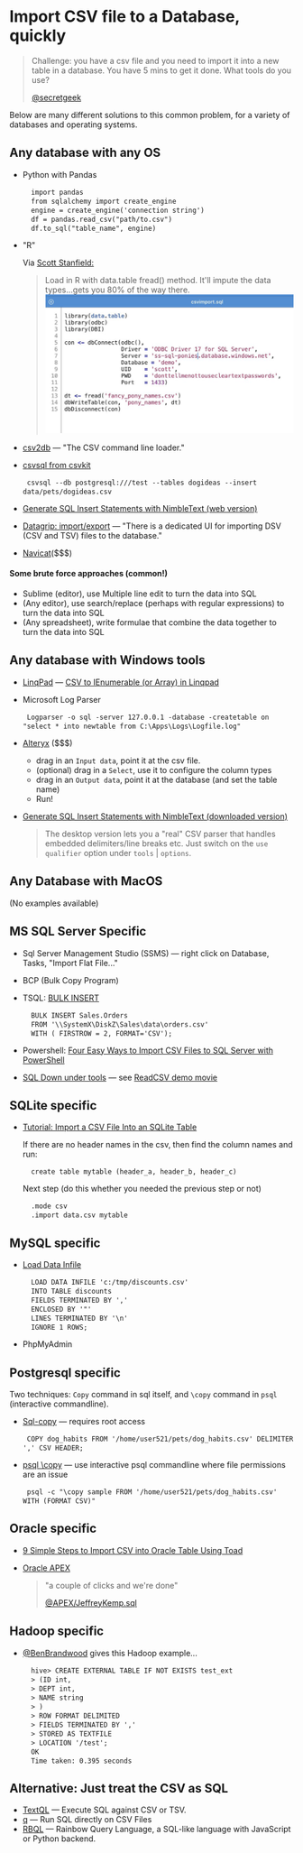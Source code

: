 # Import CSV file to a Database, quickly


> Challenge: you have a csv file and you need to import it into a new table in a database. You have 5 mins to get it done. What tools do you use?
>
> [@secretgeek](https://twitter.com/secretGeek/status/1179515031190306817)


Below are many different solutions to this common problem, for a variety of databases and operating systems.

## Any database with any OS

- Python with Pandas

		import pandas
		from sqlalchemy import create_engine
		engine = create_engine('connection string')
		df = pandas.read_csv("path/to.csv")
		df.to_sql("table_name", engine)
- "R"

	Via [Scott Stanfield:](https://twitter.com/seesharp/status/1179569651119874048?s=20)

	> Load in R with data.table fread() method. It'll impute the data types...gets you 80% of the way there. 
	![R data.table fread()](R_datatable_fread.jpg)
- [csv2db](https://github.com/csv2db/csv2db) &mdash; "The CSV command line loader."
- [csvsql from csvkit](https://csvkit.readthedocs.io/en/1.0.2/scripts/csvsql.html)	

       csvsql --db postgresql:///test --tables dogideas --insert data/pets/dogideas.csv
- [Generate SQL Insert Statements with NimbleText (web version)](https://nimbletext.com/HowTo/GenerateInsert)

- [Datagrip: import/export](https://www.jetbrains.com/datagrip/features/importexport.html) &mdash; "There is a dedicated UI for importing DSV (CSV and TSV) files to the database."
- [Navicat](https://www.navicat.com/en/)($$$)

#### Some brute force approaches (common!)
- Sublime (editor), use Multiple line edit to turn the data into SQL
- (Any editor), use search/replace (perhaps with regular expressions) to turn the data into SQL
- (Any spreadsheet), write formulae that combine the data together to turn the data into SQL

## Any database with Windows tools

 - [LinqPad](https://www.linqpad.net/) &mdash; [CSV to IEnumerable (or Array) in Linqpad](/linqpad/csv_to_array.md)
 - Microsoft Log Parser

        Logparser -o sql -server 127.0.0.1 -database -createtable on "select * into newtable from C:\Apps\Logs\Logfile.log" 

 - [Alteryx](https://www.alteryx.com) ($$$)
    - drag in an `Input data`, point it at the csv file.
    - (optional) drag in a `Select`, use it to configure the column types
    - drag in an `Output data`, point it at the database (and set the table name)
    - Run!
- [Generate SQL Insert Statements with NimbleText (downloaded version)](https://nimbletext.com/HowTo/GenerateInsert)
   
	> The desktop version lets you a "real" CSV parser that handles embedded delimiters/line breaks etc. Just switch on the `use qualifier` option under `tools` | `options`.


## Any Database with MacOS

(No examples available)


## MS SQL Server Specific

- Sql Server Management Studio (SSMS) &mdash; right click on Database, Tasks, "Import Flat File..."
- BCP (Bulk Copy Program)
- TSQL: [BULK INSERT](https://docs.microsoft.com/en-us/sql/relational-databases/import-export/import-bulk-data-by-using-bulk-insert-or-openrowset-bulk-sql-server?view=sql-server-2017)

		BULK INSERT Sales.Orders
		FROM '\\SystemX\DiskZ\Sales\data\orders.csv'
		WITH ( FIRSTROW = 2, FORMAT='CSV');

- Powershell: [Four Easy Ways to Import CSV Files to SQL Server with PowerShell](https://devblogs.microsoft.com/scripting/four-easy-ways-to-import-csv-files-to-sql-server-with-powershell/)

- [SQL Down under tools](https://sqldownunder.com/pages/sdu-tools) &mdash; see [ReadCSV demo movie](https://www.youtube.com/watch?v=ypuHanV2c6E&feature=youtu.be)

## SQLite specific

- [Tutorial: Import a CSV File Into an SQLite Table](https://www.sqlitetutorial.net/sqlite-import-csv/)

	If there are no header names in the csv, then find the column names and run:

		create table mytable (header_a, header_b, header_c) 

	Next step (do this whether you needed the previous step or not)

		.mode csv
		.import data.csv mytable

## MySQL specific

- [Load Data Infile](http://www.mysqltutorial.org/import-csv-file-mysql-table/)

		LOAD DATA INFILE 'c:/tmp/discounts.csv' 
		INTO TABLE discounts 
		FIELDS TERMINATED BY ',' 
		ENCLOSED BY '"'
		LINES TERMINATED BY '\n'
		IGNORE 1 ROWS;

- PhpMyAdmin

## Postgresql specific

Two techniques: `Copy` command in sql itself, and `\copy` command in `psql` (interactive commandline).


 - [Sql-copy](https://www.postgresql.org/docs/current/sql-copy.html) &mdash; requires root access

		COPY dog_habits FROM '/home/user521/pets/dog_habits.csv' DELIMITER ',' CSV HEADER;

 - [psql \copy](https://www.postgresql.org/docs/current/app-psql.html) &mdash; use interactive psql commandline where file permissions are an issue 

        psql -c "\copy sample FROM '/home/user521/pets/dog_habits.csv' WITH (FORMAT CSV)"


## Oracle specific

- [9 Simple Steps to Import CSV into Oracle Table Using Toad](https://www.foxinfotech.in/2018/07/9-simple-steps-to-import-csv-into-oracle-table-using-toad.html)

- [Oracle APEX](https://apex.oracle.com/en/)

   > "a couple of clicks and we're done"
   >
   > [@APEX/JeffreyKemp.sql](https://twitter.com/jeffreykemp/status/1179990364259663872)


## Hadoop specific

- [@BenBrandwood](https://twitter.com/ben_brandwood/status/1179689026930036736) gives this Hadoop example...

		hive> CREATE EXTERNAL TABLE IF NOT EXISTS test_ext
		> (ID int,
		> DEPT int,
		> NAME string
		> )
		> ROW FORMAT DELIMITED
		> FIELDS TERMINATED BY ','
		> STORED AS TEXTFILE
		> LOCATION '/test';
		OK
		Time taken: 0.395 seconds


## Alternative: Just treat the CSV as SQL

- [TextQL](http://dinedal.github.io/textql/) &mdash; Execute SQL against CSV or TSV.
- [q](https://harelba.github.io/q/) &mdash; Run SQL directly on CSV Files
- [RBQL](https://rbql.org) &mdash; Rainbow Query Language, a SQL-like language with JavaScript or Python backend.
